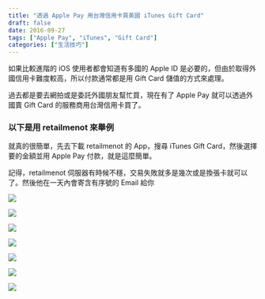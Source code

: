 ```yaml
---
title: "透過 Apple Pay 用台灣信用卡買美國 iTunes Gift Card"
draft: false
date: 2016-09-27
tags: ["Apple Pay", "iTunes", "Gift Card"]
categories: ["生活技巧"]
---
```



如果比較進階的 iOS 使用者都會知道有多國的 Apple ID 是必要的，但由於取得外國信用卡難度較高，所以付款通常都是用 Gift Card 儲值的方式來處理。

<!--more-->



過去都是要去網拍或是委託外國朋友幫忙買，現在有了 Apple Pay 就可以透過外國賣 Gift Card 的服務商用台灣信用卡買了。

### 以下是用 retailmenot 來舉例

就真的很簡單，先去下載 retailmenot 的 App，搜尋 iTunes Gift Card，然後選擇要的金額並用 Apple Pay 付款，就是這麼簡單。

記得，retailmenot 伺服器有時候不穩，交易失敗就多是幾次或是換張卡就可以了。然後他在一天內會寄含有序號的 Email 給你


![](https://hiy.tw/life/apple_pay_itunes_gift_card/1.jpg)



![](https://hiy.tw/life/apple_pay_itunes_gift_card/2.jpg)



![](https://hiy.tw/life/apple_pay_itunes_gift_card/3.jpg)



![](https://hiy.tw/life/apple_pay_itunes_gift_card/4.jpg)



![](https://hiy.tw/life/apple_pay_itunes_gift_card/5.jpg)



![](https://hiy.tw/life/apple_pay_itunes_gift_card/6.jpg)



![](https://hiy.tw/life/apple_pay_itunes_gift_card/7.jpg)







